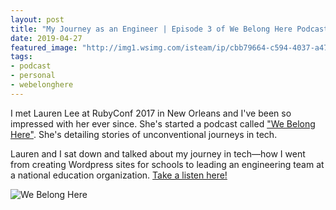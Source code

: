 ```yaml
---
layout: post
title: "My Journey as an Engineer | Episode 3 of We Belong Here Podcast"
date: 2019-04-27
featured_image: "http://img1.wsimg.com/isteam/ip/cbb79664-c594-4037-a478-c27f753fffca/bf7e4fa3-a2c2-42d3-8d95-2bdee98da0f2.png"
tags:
- podcast
- personal
- webelonghere
---
```


I met Lauren Lee at RubyConf 2017 in New Orleans and I've been so impressed with her ever since. She's started a podcast called ["We Belong Here"](https://webelongpodcast.com/). She's detailing stories of unconventional journeys in tech.


Lauren and I sat down and talked about my journey in tech—how I went from creating Wordpress sites for schools to leading an engineering team at a national education organization. [Take a listen here!](https://www.buzzsprout.com/265879/1006091-ep-3-stephanie-wilkinson-blending-a-love-for-education-with-tech)


![We Belong Here](http://img1.wsimg.com/isteam/ip/cbb79664-c594-4037-a478-c27f753fffca/bf7e4fa3-a2c2-42d3-8d95-2bdee98da0f2.png)
